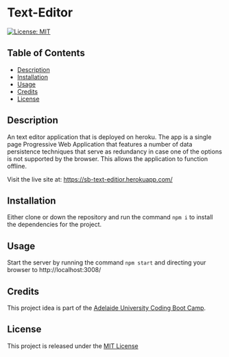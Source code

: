 # Text-Editor


[![License: MIT](https://img.shields.io/badge/License-MIT-yellow.svg)](https://opensource.org/licenses/MIT)

## Table of Contents
- [Description](#description)
- [Installation](#installation)
- [Usage](#usage)
- [Credits](#credits)
- [License](#license)


## Description
An text editor application that is deployed on heroku. The app is a single page Progressive Web Application that features a number of data persistence  techniques that serve as redundancy in case one of the options is not supported by the browser. This allows the application to function offline.

Visit the live site at: https://sb-text-editior.herokuapp.com/

## Installation
Either clone or down the repository and run the command `npm i` to install the dependencies for the project. 


## Usage
Start the server by running the command `npm start` and directing your browser to http://localhost:3008/ 

## Credits
This project idea is part of the [Adelaide University Coding Boot Camp](https://bootcamps.adelaide.edu.au).


## License
This project is released under the [MIT License](LICENSE)